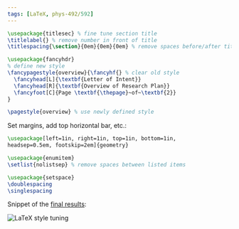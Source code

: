 ```yaml
---
tags: [LaTeX, phys-492/592]
---
```


``` tex
\usepackage{titlesec} % fine tune section title
\titlelabel{} % remove number in front of title
\titlespacing{\section}{0em}{0em}{0em} % remove spaces before/after title
```

``` tex
\usepackage{fancyhdr}
% define new style
\fancypagestyle{overview}{\fancyhf{} % clear old style
  \fancyhead[L]{\textbf{Letter of Intent}}
  \fancyhead[R]{\textbf{Overview of Research Plan}}
  \fancyfoot[C]{Page \textbf{\thepage}~of~\textbf{2}}
}

\pagestyle{overview} % use newly defined style

```

Set margins, add top horizontal bar, etc.:

``` tex
\usepackage[left=1in, right=1in, top=1in, bottom=1in,
headsep=0.5em, footskip=2em]{geometry}
```

``` tex
\usepackage{enumitem}
\setlist{nolistsep} % remove spaces between listed items
```

``` tex
\usepackage{setspace}
\doublespacing
\singlespacing
```

Snippet of the [final results](https://www.overleaf.com/read/wpwgqfwgfkrh):

![LaTeX style tuning]({{site.ina}}/latex-style-tuning.png)

